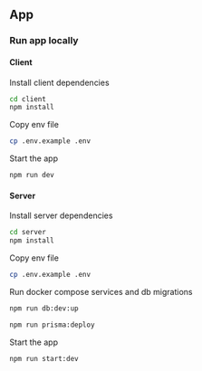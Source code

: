 ## App

### Run app locally

#### Client

Install client dependencies

```bash
cd client
npm install
```

Copy env file

```bash
cp .env.example .env
```

Start the app

```bash
npm run dev
```

#### Server

Install server dependencies

```bash
cd server
npm install
```

Copy env file

```bash
cp .env.example .env
```

Run docker compose services and db migrations

```bash
npm run db:dev:up

npm run prisma:deploy
```

Start the app

```bash
npm run start:dev
```
